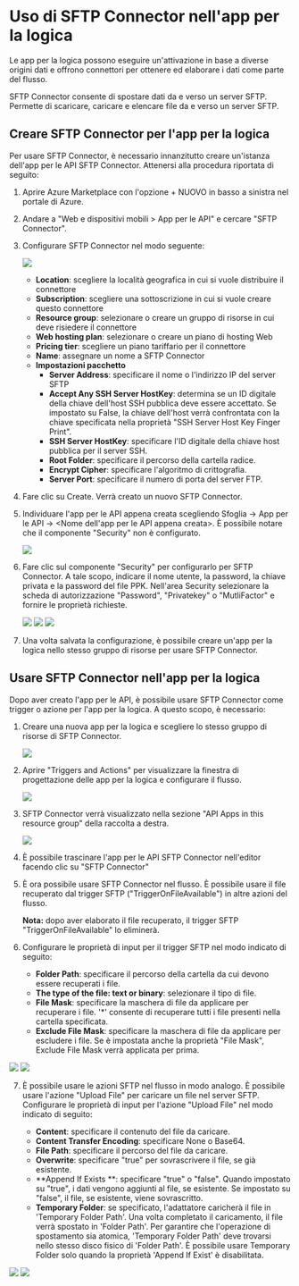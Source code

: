 <properties 
	pageTitle="SFTP Connector"
	description="Introduzione a SFTP Connector"
	authors="anuragdalmia" 
	manager="dwrede" 
	editor="" 
	services="app-service\logic" 
	documentationCenter=""/>

<tags
	ms.service="app-service-logic"
	ms.workload="integration"
	ms.tgt_pltfrm="na"
	ms.devlang="na"
	ms.topic="article"
	ms.date="03/31/2015"
	ms.author="adgoda"/>

# Uso di SFTP Connector nell'app per la logica #

Le app per la logica possono eseguire un'attivazione in base a diverse origini dati e offrono connettori per ottenere ed elaborare i dati come parte del flusso. 

SFTP Connector consente di spostare dati da e verso un server SFTP. Permette di scaricare, caricare e elencare file da e verso un server SFTP.

## Creare SFTP Connector per l'app per la logica ##
Per usare SFTP Connector, è necessario innanzitutto creare un'istanza dell'app per le API SFTP Connector. Attenersi alla procedura riportata di seguito:

1.	Aprire Azure Marketplace con l'opzione + NUOVO in basso a sinistra nel portale di Azure.
2.	Andare a "Web e dispositivi mobili > App per le API" e cercare "SFTP Connector".
3.	Configurare SFTP Connector nel modo seguente:
 
	![][1] 
	- **Location**: scegliere la località geografica in cui si vuole distribuire il connettore
	- **Subscription**: scegliere una sottoscrizione in cui si vuole creare questo connettore
	- **Resource group**: selezionare o creare un gruppo di risorse in cui deve risiedere il connettore
	- **Web hosting plan**: selezionare o creare un piano di hosting Web
	- **Pricing tier**: scegliere un piano tariffario per il connettore
	- **Name**: assegnare un nome a SFTP Connector
	- **Impostazioni pacchetto** 
		- **Server Address**: specificare il nome o l'indirizzo IP del server SFTP
		- **Accept Any SSH Server HostKey**: determina se un ID digitale della chiave dell'host SSH pubblica deve essere accettato. Se impostato su False, la chiave dell'host verrà confrontata con la chiave specificata nella proprietà "SSH Server Host Key Finger Print".
		- **SSH Server HostKey**: specificare l'ID digitale della chiave host pubblica per il server SSH.
		- **Root Folder**: specificare il percorso della cartella radice.
		- **Encrypt Cipher**: specificare l'algoritmo di crittografia.
		- **Server Port**: specificare il numero di porta del server FTP.
4. Fare clic su Create. Verrà creato un nuovo SFTP Connector.

5. Individuare l'app per le API appena creata scegliendo Sfoglia -> App per le API -> <Nome dell'app per le API appena creata>. È possibile notare che il componente "Security" non è configurato. 

	![][2]
6. Fare clic sul componente "Security" per configurarlo per SFTP Connector. A tale scopo, indicare il nome utente, la password, la chiave privata e la password del file PPK. 
Nell'area Security selezionare la scheda di autorizzazione "Password", "Privatekey" o "MutliFactor" e fornire le proprietà richieste.

	![][3]
	![][4]
	![][5]
6. Una volta salvata la configurazione, è possibile creare un'app per la logica nello stesso gruppo di risorse per usare SFTP Connector. 

## Usare SFTP Connector nell'app per la logica ##
Dopo aver creato l'app per le API, è possibile usare SFTP Connector come trigger o azione per l'app per la logica. A questo scopo, è necessario:

1.	Creare una nuova app per la logica e scegliere lo stesso gruppo di risorse di SFTP Connector.
 	
	![][6]
2.	Aprire "Triggers and Actions" per visualizzare la finestra di progettazione delle app per la logica e configurare il flusso. 
 	
	![][7]
3.	SFTP Connector verrà visualizzato nella sezione "API Apps in this resource group" della raccolta a destra.
 
	![][8]
4.	È possibile trascinare l'app per le API SFTP Connector nell'editor facendo clic su "SFTP Connector"
 
	
6.	È ora possibile usare SFTP Connector nel flusso. È possibile usare il file recuperato dal trigger SFTP ("TriggerOnFileAvailable") in altre azioni del flusso. 

	**Nota:** dopo aver elaborato il file recuperato, il trigger SFTP "TriggerOnFileAvailable" lo eliminerà.

8.	Configurare le proprietà di input per il trigger SFTP nel modo indicato di seguito:

	- **Folder Path**: specificare il percorso della cartella da cui devono essere recuperati i file.
	- **The type of the file: text or binary**: selezionare il tipo di file.
	- **File Mask**: specificare la maschera di file da applicare per recuperare i file. '*' consente di recuperare tutti i file presenti nella cartella specificata.
	- **Exclude File Mask**: specificare la maschera di file da applicare per escludere i file. Se è impostata anche la proprietà "File Mask", Exclude File Mask verrà applicata per prima.

 
![][9] 
![][10]

7.	È possibile usare le azioni SFTP nel flusso in modo analogo. È possibile usare l'azione "Upload File" per caricare un file nel server SFTP. Configurare le proprietà di input per l'azione "Upload File" nel modo indicato di seguito:

	- **Content**: specificare il contenuto del file da caricare.
	- **Content Transfer Encoding**: specificare None o Base64.
	- **File Path**: specificare il percorso del file da caricare.
	- **Overwrite**: specificare "true" per sovrascrivere il file, se già esistente.
	- **Append If Exists **: specificare "true" o "false". Quando impostato su "true", i dati vengono aggiunti al file, se esistente. Se impostato su "false", il file, se esistente, viene sovrascritto.
	- **Temporary Folder**: se specificato, l'adattatore caricherà il file in 'Temporary Folder Path'. Una volta completato il caricamento, il file verrà spostato in 'Folder Path'. Per garantire che l'operazione di spostamento sia atomica, 'Temporary Folder Path' deve trovarsi nello stesso disco fisico di 'Folder Path'. È possibile usare Temporary Folder solo quando la proprietà 'Append If Exist' è disabilitata.

![][11]
![][12]





<!-- Image reference -->
[1]: ./media/app-service-logic-connector-sftp/img1.PNG
[2]: ./media/app-service-logic-connector-sftp/img2.PNG
[3]: ./media/app-service-logic-connector-sftp/img3.PNG
[4]: ./media/app-service-logic-connector-sftp/img4.PNG
[5]: ./media/app-service-logic-connector-sftp/img5.PNG
[6]: ./media/app-service-logic-connector-sftp/img6.PNG
[7]: ./media/app-service-logic-connector-sftp/img7.png
[8]: ./media/app-service-logic-connector-sftp/img8.png
[9]: ./media/app-service-logic-connector-sftp/img9.PNG
[10]: ./media/app-service-logic-connector-sftp/img10.PNG
[11]: ./media/app-service-logic-connector-sftp/img11.PNG
[12]: ./media/app-service-logic-connector-sftp/img12.PNG

<!--HONumber=52-->